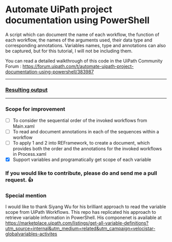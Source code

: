 # Automate UiPath project documentation using PowerShell
A script which can document the name of each workflow, the function of each workflow, the names of the arguments used, their data type and corresponding annotations. Variables names, type and annotations can also be captured, but for this tutorial, I will not be including them. 

You can read a detailed walkthrough of this code in the UiPath Community Forum : https://forum.uipath.com/t/automate-uipath-project-documentation-using-powershell/383987

--------------------------------

### [Resulting output](https://jeev20.github.io/UiPathProjectDocumentation/)

--------------------------------------
### Scope for improvement
- [ ] To consider the sequential order of the invoked workflows from Main.xaml
- [ ] To read and document annotations in each of the sequences within a workflow 
- [ ] To apply 1 and 2 into REFramework, to create a document, which provides both the order and the annotations for the invoked workflows in Process.xaml
- [x] Support variables and programatically get scope of each variable

### **If you would like to contribute, please do and send me a pull request.** :thumbsup:

### Special mention
I would like to thank Siyang Wu for his brilliant approach to read the variable scope from UiPath Workflows. This repo has replicated his approach to retrieve variable information in PowerShell. 
His componenet is available at https://marketplace.uipath.com/listings/get-all-variable-definitions?utm_source=internal&utm_medium=related&utm_campaign=velocistar-globalvariables-activites 
